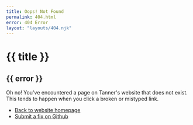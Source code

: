 ```yaml
---
title: Oops! Not Found
permalink: 404.html
error: 404 Error
layout: "layouts/404.njk"
---
```


# {{ title }}

## {{ error }}

Oh no! You've encountered a page on Tanner's website that does not exist. This tends to happen when you click a broken or mistyped link.

- [Back to website homepage](/)
- [Submit a fix on Github](https://github.com/tannerdolby)







